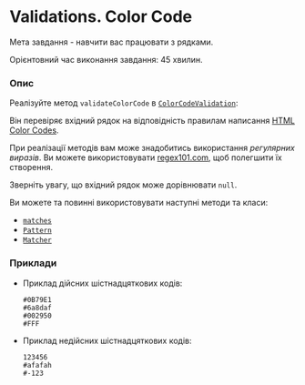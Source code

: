 # Validations. Color Code

Мета завдання - навчити вас працювати з рядками.

Орієнтовний час виконання завдання: 45 хвилин.

### Опис
Реалізуйте метод `validateColorCode` в [`ColorCodeValidation`](ColorCodeValidation.java):

Він перевіряє вхідний рядок на відповідність правилам написання [HTML Color Codes](https://htmlcolorcodes.com/).

При реалізації методів вам може знадобитись використання *регулярних виразів*.
Ви можете використовувати [regex101.com](https://regex101.com/), щоб полегшити їх створення.

Зверніть увагу, що вхідний рядок може дорівнювати `null`.

Ви можете та повинні використовувати наступні методи та класи:
- [`matches`](https://docs.oracle.com/en/java/javase/11/docs/api/java.base/java/lang/String.html#matches(java.lang.String))
- [`Pattern`](https://docs.oracle.com/en/java/javase/11/docs/api/java.base/java/util/regex/Pattern.html)
- [`Matcher`](https://docs.oracle.com/en/java/javase/11/docs/api/java.base/java/util/regex/Pattern.html#matcher(java.lang.CharSequence))

### Приклади
- Приклад дійсних шістнадцяткових кодів:

      #0B79E1 
      #6a8daf 
      #002950
      #FFF

- Приклад недійсних шістнадцяткових кодів:

      123456
      #afafah 
      #-123 
